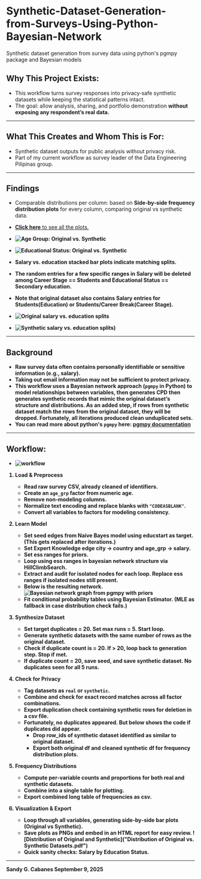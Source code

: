 # Synthetic-Dataset-Generation-from-Surveys-Using-Python-Bayesian-Network
Synthetic dataset generation from survey data using python's pgmpy package and Bayesian models

## Why This Project Exists:  
- This workflow turns survey responses into privacy‑safe synthetic datasets while keeping the statistical patterns intact.
- The goal: allow analysis, sharing, and portfolio demonstration **without exposing any respondent’s real data.**

---

## What This Creates and Whom This is For:  
- Synthetic dataset outputs for public analysis without privacy risk.
- Part of my current workflow as survey leader of the Data Engineering Pilipinas group.
  
---

## Findings  
- Comparable distributions per column: based on **Side‑by‑side frequency distribution plots** for every column, comparing original vs synthetic data.
- [**Click here** to see all the plots.](https://github.com/SandyGCabanes/Anonymized-Survey-Data-Modeling-with-Bayesian-Networks-in-Python/blob/main/Distribution%20of%20Original%20vs.%20Synthetic%20Datasets.pdf)
  <b>
- ![Age Group: Original vs. Synthetic](age_grp_20250906_180543.png)
- ![Educational Status: Original vs. Synthetic](educstat_20250906_180543.png)


- **Salary vs. education stacked bar plots** indicate matching splits.
- The random entries for a few specific ranges in Salary will be deleted among Career Stage == Students and Educational Status == Secondary education.
- Note that original dataset also contains Salary entries for Students(Education) or Students/Career Break(Career Stage).
- ![Original salary vs. education splits](salary_by_educstat_original.png)
- ![Synthetic salary vs. education splits](salary_by_educstat_synthetic.png))
---

## Background  
- Raw survey data often contains **personally identifiable or sensitive information** (e.g., salary).  
- Taking out email information may not be sufficient to protect privacy.  
- This workflow uses a **Bayesian network approach** (`pgmpy` in Python) to model relationships between variables, then generates CPD then generates synthetic records that mimic the original dataset’s structure and distributions.  As an added step, if rows from synthetic dataset match the rows from the original dataset, they will be dropped.  Fortunately, all iterations produced clean unduplicated sets.
- You can read more about python's `pgmpy` here: [pgmpy documentation](https://pgmpy.org/)

---

## Workflow: 

- ![workflow](workflow.png)
  <b>
1. **Load & Preprocess**  
   - Read raw survey CSV, already cleaned of identifiers.  
   - Create an `age_grp` factor from numeric age.  
   - Remove non‑modeling columns.  
   - Normalize text encoding and replace blanks with `"CODEASBLANK"`.  
   - Convert all variables to factors for modeling consistency.

2. **Learn Model** 
   - Set seed edges from Naive Bayes model using educstart as target. (This gets replaced after iterations.)
   - Set Expert Knowledge edge city -> country and age_grp -> salary. 
   - Set ess ranges for priors.
   - Loop using ess ranges in bayesian network structure via **HillClimbSearch**. 
   - Extract and audit for isolated nodes for each loop.  Replace ess ranges if isolated nodes still present.
   - Below is the resulting network. <br>![Bayesian network graph from pgmpy with priors](loaded_model_1500_730pm.png)
   - Fit conditional probability tables using Bayesian Estimator.  (MLE as fallback in case distribution check fails.)
   
3. **Synthesize Dataset**
   - Set target duplicates = 20.  Set max runs = 5. Start loop.  
   - Generate synthetic datasets with the same number of rows as the original dataset.
   - Check if duplicate count is = 20. If > 20, loop back to generation step. Stop if met.
   - If duplicate count = 20, save seed, and save synthetic dataset. No duplicates seen for all 5 runs.

4. **Check for Privacy**  
   - Tag datasets as `real` or `synthetic`.  
   - Combine and check for **exact record matches** across all factor combinations.
   - Export duplication check containing synthetic rows for deletion in a csv file.
   - Fortunately, no duplicates appeared. But below shows the code if duplicates did appear.
		- **Drop row_ids of synthetic dataset** identified as similar to original dataset.
		- Export both original df and cleaned synthetic df for frequency distribution plots.

5. **Frequency Distributions**  
   - Compute per‑variable counts and proportions for both real and synthetic datasets.  
   - Combine into a single table for plotting.
   - Export combined long table of frequencies as csv.

6. **Visualization & Export**  
   - Loop through all variables, generating **side‑by‑side bar plots** (Original vs Synthetic).  
   - Save plots as PNGs and embed in an **HTML report** for easy review. ![Distribution of Original and Synthetic]("Distribution of Original vs. Synthetic Datasets.pdf")
   - Quick sanity checks: Salary by Education Status.
   

---
Sandy G. Cabanes
September 9, 2025
